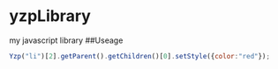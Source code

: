 # yzpLibrary
my javascript library
##Useage
```javascript
Yzp("li")[2].getParent().getChildren()[0].setStyle({color:"red"});
```
